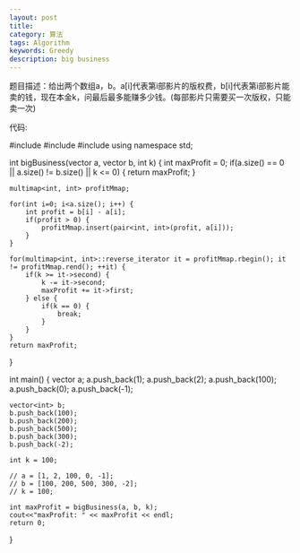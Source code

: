 ```yaml
---
layout: post
title: 
category: 算法
tags: Algorithm
keywords: Greedy
description: big business
---
```


题目描述：给出两个数组a，b。a[i]代表第i部影片的版权费，b[i]代表第i部影片能卖的钱，现在本金k，问最后最多能赚多少钱。(每部影片只需要买一次版权，只能卖一次)

代码:

#include<vector>
#include<map>
#include<iostream>
using namespace std;

int bigBusiness(vector<int> a, vector<int> b, int k) {
    int maxProfit = 0;
    if(a.size() == 0 || a.size() != b.size() || k <= 0) {
        return maxProfit;
    }

    multimap<int, int> profitMmap;

    for(int i=0; i<a.size(); i++) {
        int profit = b[i] - a[i];
        if(profit > 0) {
            profitMmap.insert(pair<int, int>(profit, a[i]));
        }
    }

    for(multimap<int, int>::reverse_iterator it = profitMmap.rbegin(); it != profitMmap.rend(); ++it) {
        if(k >= it->second) {
            k -= it->second;
            maxProfit += it->first;
        } else {
            if(k == 0) {
                break;
            }
        }
    }
    return maxProfit;
}

int main() {
    vector<int> a;
    a.push_back(1);
    a.push_back(2);
    a.push_back(100);
    a.push_back(0);
    a.push_back(-1);

    vector<int> b;
    b.push_back(100);
    b.push_back(200);
    b.push_back(500);
    b.push_back(300);
    b.push_back(-2);

    int k = 100;
    
    // a = [1, 2, 100, 0, -1];
    // b = [100, 200, 500, 300, -2];
    // k = 100;
    
    int maxProfit = bigBusiness(a, b, k);
    cout<<"maxProfit: " << maxProfit << endl;
    return 0;
}
